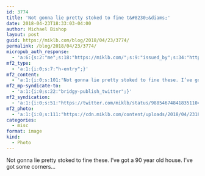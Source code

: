 ```yaml
---
id: 3774
title: 'Not gonna lie pretty stoked to fine t&#8230;&diams;'
date: 2018-04-23T18:33:03-04:00
author: Michael Bishop
layout: post
guid: https://miklb.com/blog/2018/04/23/3774/
permalink: /blog/2018/04/23/3774/
micropub_auth_response:
  - 'a:6:{s:2:"me";s:18:"https://miklb.com/";s:9:"issued_by";s:34:"https://tokens.indieauth.com/token";s:9:"client_id";s:21:"https://quill.p3k.io/";s:9:"issued_at";i:1515785966;s:5:"scope";s:13:"create update";s:5:"nonce";i:1033266350;}'
mf2_type:
  - 'a:1:{i:0;s:7:"h-entry";}'
mf2_content:
  - 'a:1:{i:0;s:101:"Not gonna lie pretty stoked to fine these. I’ve got a 90 year old house. I’ve got some corners…";}'
mf2_mp-syndicate-to:
  - 'a:1:{i:0;s:22:"bridgy-publish_twitter";}'
mf2_syndication:
  - 'a:1:{i:0;s:51:"https://twitter.com/miklb/status/988546748418351104";}'
mf2_photo:
  - 'a:1:{i:0;s:111:"https://cdn.miklb.com/content/uploads/2018/04/23183455/wsi-imageoptim-F1D9140E-8E91-4883-B6DC-C0BB2220B9AC.jpeg";}'
categories:
  - misc
format: image
kind:
  - Photo
---
```

Not gonna lie pretty stoked to fine these. I’ve got a 90 year old house. I’ve got some corners…